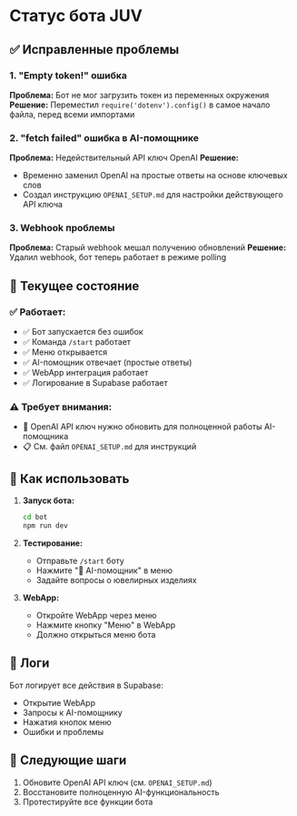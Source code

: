 # Статус бота JUV

## ✅ Исправленные проблемы

### 1. "Empty token!" ошибка
**Проблема:** Бот не мог загрузить токен из переменных окружения
**Решение:** Переместил `require('dotenv').config()` в самое начало файла, перед всеми импортами

### 2. "fetch failed" ошибка в AI-помощнике
**Проблема:** Недействительный API ключ OpenAI
**Решение:** 
- Временно заменил OpenAI на простые ответы на основе ключевых слов
- Создал инструкцию `OPENAI_SETUP.md` для настройки действующего API ключа

### 3. Webhook проблемы
**Проблема:** Старый webhook мешал получению обновлений
**Решение:** Удалил webhook, бот теперь работает в режиме polling

## 🔧 Текущее состояние

### ✅ Работает:
- ✅ Бот запускается без ошибок
- ✅ Команда `/start` работает
- ✅ Меню открывается
- ✅ AI-помощник отвечает (простые ответы)
- ✅ WebApp интеграция работает
- ✅ Логирование в Supabase работает

### ⚠️ Требует внимания:
- 🔄 OpenAI API ключ нужно обновить для полноценной работы AI-помощника
- 📋 См. файл `OPENAI_SETUP.md` для инструкций

## 🚀 Как использовать

1. **Запуск бота:**
   ```bash
   cd bot
   npm run dev
   ```

2. **Тестирование:**
   - Отправьте `/start` боту
   - Нажмите "🤖 AI-помощник" в меню
   - Задайте вопросы о ювелирных изделиях

3. **WebApp:**
   - Откройте WebApp через меню
   - Нажмите кнопку "Меню" в WebApp
   - Должно открыться меню бота

## 📝 Логи
Бот логирует все действия в Supabase:
- Открытие WebApp
- Запросы к AI-помощнику
- Нажатия кнопок меню
- Ошибки и проблемы

## 🔄 Следующие шаги
1. Обновите OpenAI API ключ (см. `OPENAI_SETUP.md`)
2. Восстановите полноценную AI-функциональность
3. Протестируйте все функции бота 